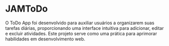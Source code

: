# JAMToDo
O ToDo App foi desenvolvido para auxiliar usuários a organizarem suas tarefas diárias, proporcionando uma interface intuitiva para adicionar, editar e excluir atividades. Este projeto serve como uma prática para aprimorar habilidades em desenvolvimento web.
